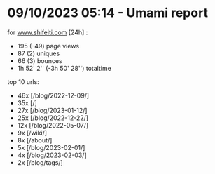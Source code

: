 # 09/10/2023 05:14 - Umami report
for www.shifeiti.com [24h] :

 - 195 (-49) page views
 - 87 (2) uniques
 - 66 (3) bounces
 - 1h 52' 2'' (-3h 50' 28'') totaltime


top 10 urls:
 - 46x [/blog/2022-12-09/]
 - 35x [/]
 - 27x [/blog/2023-01-12/]
 - 25x [/blog/2022-12-22/]
 - 12x [/blog/2022-05-07/]
 - 9x [/wiki/]
 - 8x [/about/]
 - 5x [/blog/2023-02-01/]
 - 4x [/blog/2023-02-03/]
 - 2x [/blog/tags/]


